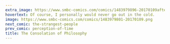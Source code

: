 ```yaml
---
extra_image: https://www.smbc-comics.com/comics/1483979896-20170109after.png
hovertext: Of course, I personally would never go out in the cold.
image: https://www.smbc-comics.com/comics/1483979801-20170109.png
next_comic: the-strangest-people
prev_comic: perception-of-time
title: The Consolation of Philosophy
---
```


